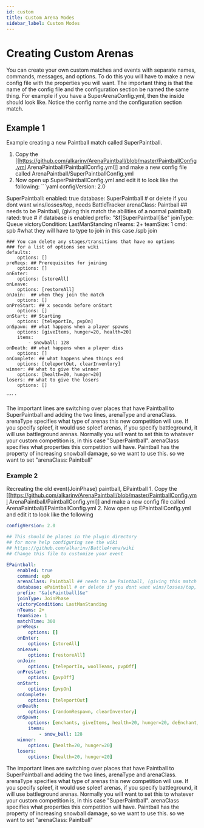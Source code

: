 ```yaml
---
id: custom
title: Custom Arena Modes
sidebar_label: Custom Modes
---
```


# Creating Custom Arenas

You can create your own custom matches and events with separate names, commands, messages, and options. To do this you will have to make a new config file with the properties you will want. The important thing is that the name of the config file and the configuration section be named the same thing. For example if you have a SuperArenaConfig.yml, then the inside should look like. Notice the config name and the configuration section match.

## Example 1

Example creating a new Paintball match called SuperPaintball.

1. Copy the [[<https://github.com/alkarinv/ArenaPaintball/blob/master/PaintballConfig.yml> ArenaPaintball/PaintballConfig.yml]] and make a new config file called ArenaPaintball/SuperPaintballConfig.yml
2. Now open up SuperPaintballConfig.yml and edit it to look like the following: ```yaml configVersion: 2.0

SuperPaintball: enabled: true database: SuperPaintball # or delete if you dont want wins/losses/top, needs BattleTracker arenaClass: Paintball ## needs to be Paintball, (giving this match the abilities of a normal paintball) rated: true # if database is enabled prefix: "&f[SuperPaintball]&e" joinType: Queue victoryCondition: LastManStanding nTeams: 2+ teamSize: 1 cmd: spb #what they will have to type to join in this case /spb join

```
### You can delete any stages/transitions that have no options
### for a list of options see wiki
defaults:
    options: []
preReqs: ## Prerequisites for joining
    options: []
onEnter:
    options: [storeAll]
onLeave:
    options: [restoreAll]
onJoin:  ## when they join the match
    options: []
onPreStart: ## x seconds before onStart
    options: []
onStart: ## Starting
    options: [teleportIn, pvpOn]
onSpawn: ## what happens when a player spawns
    options: [giveItems, hunger=20, health=20]
    items:
        - snowball: 128
onDeath: ## what happens when a player dies
    options: []
onComplete: ## what happens when things end
    options: [teleportOut, clearInventory]
winner: ## what to give the winner
    options: [health=20, hunger=20]
losers: ## what to give the losers
    options: []
```

```` `

The important lines are switching over places that have Paintball to SuperPaintball and adding the two lines, arenaType and arenaClass.
arenaType specifies what type of arenas this new competition will use. If you specify spleef, it would use spleef arenas, if you specify battleground, it will use battleground arenas. Normally you will want to set this to whatever your custom competition is, in this case "SuperPaintball".
arenaClass specifies what properties this competition will have. Paintball has the property of increasing snowball damage, so we want to use this. so we want to set "arenaClass: Paintball"

### Example 2
Recreating the old event(JoinPhase) paintball, EPaintball
1\. Copy the [[https://github.com/alkarinv/ArenaPaintball/blob/master/PaintballConfig.yml ArenaPaintball/PaintballConfig.yml]] and make a new config file called ArenaPaintball/EPaintballConfig.yml
2\. Now open up EPaintballConfig.yml and edit it to look like the following
```yaml
configVersion: 2.0

## This should be places in the plugin directory
## for more help configuring see the wiki
## https://github.com/alkarinv/BattleArena/wiki
## Change this file to customize your event

EPaintball:
    enabled: true
    command: epb
    arenaClass: Paintball ## needs to be Paintball, (giving this match the abilities of a normal paintball)
    database: ePaintball # or delete if you dont want wins/losses/top, needs BattleTracker
    prefix: "&a[ePaintball]&e"
    joinType: JoinPhase
    victoryCondition: LastManStanding
    nTeams: 2+
    teamSize: 1
    matchTime: 300
    preReqs:
        options: []
    onEnter:
        options: [storeAll]
    onLeave:
        options: [restoreAll]
    onJoin:
        options: [teleportIn, woolTeams, pvpOff]
    onPrestart:
        options: [pvpOff]
    onStart:
        options: [pvpOn]
    onComplete:
        options: [teleportOut]
    onDeath:
        options: [randomRespawn, clearInventory]
    onSpawn:
        options: [enchants, giveItems, health=20, hunger=20, deEnchant, invulnerable=2]
        items:
            - snow_ball: 128
    winner:
        options: [health=20, hunger=20]
    losers:
        options: [health=20, hunger=20]
````

The important lines are switching over places that have Paintball to SuperPaintball and adding the two lines, arenaType and arenaClass. arenaType specifies what type of arenas this new competition will use. If you specify spleef, it would use spleef arenas, if you specify battleground, it will use battleground arenas. Normally you will want to set this to whatever your custom competition is, in this case "SuperPaintball". arenaClass specifies what properties this competition will have. Paintball has the property of increasing snowball damage, so we want to use this. so we want to set "arenaClass: Paintball"
